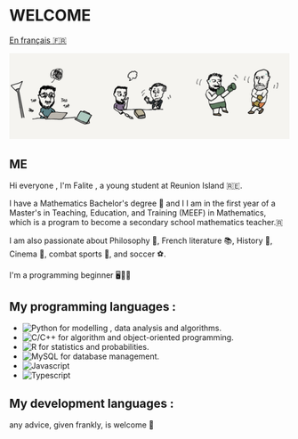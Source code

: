 # WELCOME 
[En français 🇫🇷](README-fr.md)

![bannière](images/IMG_2486.png)

## ME 
Hi everyone , I'm Falite , a young student at Reunion Island 🇷🇪.   

I have a Mathematics Bachelor's degree 🧮 and I I am in the first year of a Master's in Teaching, Education, and Training (MEEF) in Mathematics, which is a program to become a secondary school mathematics teacher.🇷

I am also passionate about Philosophy 🧠, French literature 📚, History 📜, Cinema 🎥, combat sports 🥊, and soccer ⚽.  

I'm a programming beginner 🖥️👨‍💻
## My programming languages : 
- ![Python](https://img.shields.io/badge/Python-20232A?style=for-the-badge&logo=python&logoColor=3776AB) for modelling , data analysis and algorithms.    
- ![C/C++](https://img.shields.io/badge/C++-20232A?style=for-the-badge&logo=c%2B%2B&logoColor=00599C)  for algorithm and object-oriented programming.     
- ![R](https://img.shields.io/badge/R-20232A?style=for-the-badge&logo=c%2B%2B&logoColor=00599C)      for statistics and probabilities.   
- ![MySQL](https://img.shields.io/badge/MySQL-20232A?style=for-the-badge&logo=mysql&logoColor=4479A1)    for database management.
- ![Javascript](https://img.shields.io/badge/JavaScript-20232A?style=for-the-badge&logo=javascript&logoColor=F7DF1E)
- ![Typescript](https://img.shields.io/badge/TypeScript-20232A?style=for-the-badge&logo=typescript&logoColor=3178C6)

## My development languages :


any advice, given frankly, is welcome 🙌

<!---
Falite/Falite is a ✨ special ✨ repository because its `README.md` (this file) appears on your GitHub profile.
You can click the Preview link to take a look at your changes.
--->

